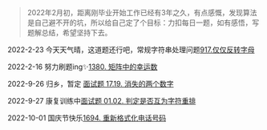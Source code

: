 > 2022年2月初，距离刚毕业开始工作已经有3年之久，有点感慨，发现算法是自己避不开的坑，所以给自己定了个目标：力扣每日一题，如有感悟，写题解总结，希望坚持下去。





2022-2-23 今天天气晴，这道题还行吧，常规字符串处理问题[917.仅仅反转字母](http://lazydaily.cn:3000/#/md/leetcode/%E4%BB%85%E4%BB%85%E5%8F%8D%E8%BD%AC%E5%AD%97%E6%AF%8D )

2022-2-16 努力刷题ing✨[1380. 矩阵中的幸运数 ](http://lazydaily.cn:3000/#/md/leetcode/%E7%9F%A9%E9%98%B5%E4%B8%AD%E7%9A%84%E5%B9%B8%E8%BF%90%E6%95%B0)

2022-9-26 归乡，暂定 [面试题 17.19. 消失的两个数字](http://lazydaily.cn:3000/#/md/leetcode/%E6%B6%88%E5%A4%B1%E7%9A%84%E4%B8%A4%E4%B8%AA%E6%95%B0%E5%AD%97)

2022-9-27 康复训练中[面试题 01.02. 判定是否互为字符重排](http://lazydaily.cn:3000/#/md/leetcode/%E5%88%A4%E5%AE%9A%E6%98%AF%E5%90%A6%E4%BA%92%E4%B8%BA%E5%AD%97%E7%AC%A6%E9%87%8D%E6%8E%92)

2022-10-01 国庆节快乐[1694. 重新格式化电话号码](http://lazydaily.cn:3000/#/md/leetcode/%E9%87%8D%E6%96%B0%E6%A0%BC%E5%BC%8F%E5%8C%96%E7%94%B5%E8%AF%9D%E5%8F%B7%E7%A0%81)
